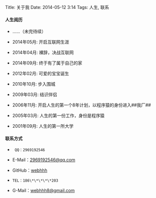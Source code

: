 Title: 关于我
Date: 2014-05-12 3:14
Tags: 人生, 联系


#### **人生阅历**

*  ......（未完待续）

*  2014年05月: 开启互联网生涯

*  2014年04月: 裸辞，决战互联网

*  2014年09月: 终于有了属于自己的家

*  2012年02月: 可爱的宝宝诞生

*  2010年10月: 步入围城

*  2009年03月: 结识伴侣

*  2006年11月: 开启人生的第一个8年计划，以程序猿的身份进入##我厂##

*  2005年03月: 人生的第一份工作，身份是程序猿

*  2001年09月: 人生的第一所大学


#### **联系方式**

*      QQ：2969192546

*  E-Mail：2969192546@qq.com

*  GitHub：[webhhh](https://github.com/webhhh)

*     TEL：186\*\*\*\*\*203

*  G-Mail：webhhh8@gmail.com 





